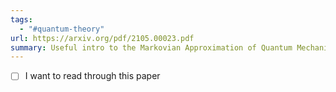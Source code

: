 ```yaml
---
tags:
  - "#quantum-theory"
url: https://arxiv.org/pdf/2105.00023.pdf
summary: Useful intro to the Markovian Approximation of Quantum Mechanics
---
```

- [ ]  I want to read through this paper